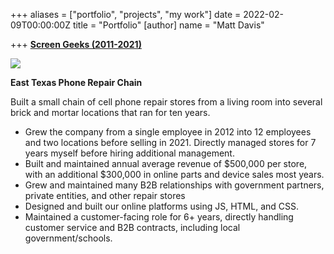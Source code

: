 +++
aliases = ["portfolio", "projects", "my work"]
date = 2022-02-09T00:00:00Z
title = "Portfolio"
[author]
name = "Matt Davis"

+++
[**Screen Geeks (2011-2021)**](https://www.thescreengeeks.com)
  
![](/uploads/screengeeks.gif)  

**East Texas Phone Repair Chain**  
  
Built a small chain of cell phone repair stores from a living room into several brick and mortar locations that ran for ten years.  
  
- Grew the company from a single employee in 2012 into 12 employees and two  locations before selling in 2021. Directly managed stores for 7 years myself before hiring additional management.  
- Built and maintained annual average revenue of $500,000 per store, with an additional $300,000 in online parts and device sales most years.  
- Grew and maintained many B2B relationships with government partners, private  entities, and other repair stores  
- Designed and built our online platforms using JS, HTML, and CSS.  
- Maintained a customer-facing role for 6+ years, directly handling customer service and B2B contracts, including local government/schools.